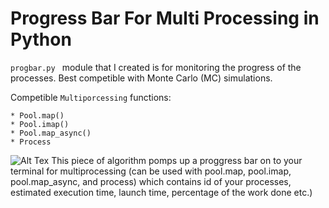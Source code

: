 # Progress Bar For Multi Processing in Python
```progbar.py ```
module that I created is for monitoring the progress of the processes. Best competible with Monte Carlo (MC) simulations. 





Competible ```Multiporcessing``` functions:
```
* Pool.map()
* Pool.imap()
* Pool.map_async()
* Process
```
![Alt Tex](https://github.com/ekremguldeste/prog-bar/blob/master/progressbar.png)
This piece of algorithm pomps up a proggress bar on to your terminal for multiprocessing (can be used with pool.map, pool.imap, pool.map_async, and process) which contains id of your processes, estimated execution time, launch time, percentage of the work done etc.)
